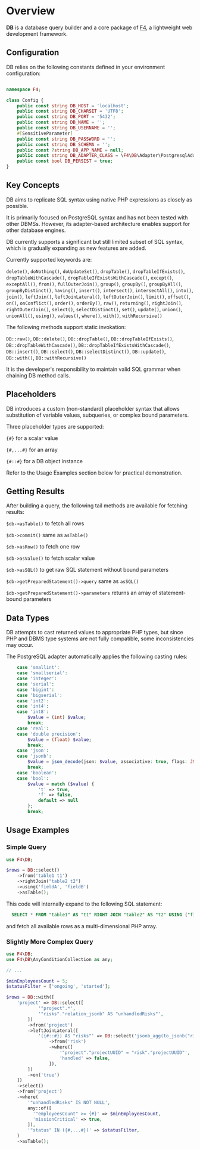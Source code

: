# Overview

**DB** is a database query builder and a core package of [F4](https://github.com/f4php/f4), a lightweight web development framework.

## Configuration

DB relies on the following constants defined in your environment configuration:

```php

namespace F4;

class Config {
    public const string DB_HOST = 'localhost';
    public const string DB_CHARSET = 'UTF8';
    public const string DB_PORT = '5432';
    public const string DB_NAME = '';
    public const string DB_USERNAME = '';
    #[SensitiveParameter]
    public const string DB_PASSWORD = '';
    public const string DB_SCHEMA = '';
    public const ?string DB_APP_NAME = null;
    public const string DB_ADAPTER_CLASS = \F4\DB\Adapter\PostgresqlAdapter::class;
    public const bool DB_PERSIST = true;
}
```

## Key Concepts

DB aims to replicate SQL syntax using native PHP expressions as closely as possible.

It is primarily focused on PostgreSQL syntax and has not been tested with other DBMSs. However, its adapter-based architecture enables support for other database engines.

DB currently supports a significant but still limited subset of SQL syntax, which is gradually expanding as new features are added.

Currently supported keywords are:

`delete()`,
`doNothing()`,
`doUpdateSet()`,
`dropTable()`,
`dropTableIfExists()`,
`dropTableWithCascade()`,
`dropTableIfExistsWithCascade()`,
`except()`,
`exceptAll()`,
`from()`,
`fullOuterJoin()`,
`group()`, `groupBy()`,
`groupByAll()`,
`groupByDistinct()`,
`having()`,
`insert()`,
`intersect()`,
`intersectAll()`,
`into()`,
`join()`,
`leftJoin()`,
`leftJoinLateral()`,
`leftOuterJoin()`,
`limit()`,
`offset()`,
`on()`,
`onConflict()`,
`order()`, `orderBy()`,
`raw()`,
`returning()`,
`rightJoin()`,
`rightOuterJoin()`,
`select()`,
`selectDistinct()`,
`set()`,
`update()`,
`union()`,
`unionAll()`,
`using()`,
`values()`,
`where()`,
`with()`,
`withRecursive()`

The following methods support static invokation:

`DB::raw()`,
`DB::delete()`,
`DB::dropTable()`,
`DB::dropTableIfExists()`,
`DB::dropTableWithCascade()`,
`DB::dropTableIfExistsWithCascade()`,
`DB::insert()`,
`DB::select()`,
`DB::selectDistinct()`,
`DB::update()`,
`DB::with()`,
`DB::withRecursive()`

It is the developer's responsibility to maintain valid SQL grammar when chaining DB method calls.

## Placeholders

DB introduces a custom (non-standard) placeholder syntax that allows substitution of variable values, subqueries, or complex bound parameters.

Three placeholder types are supported:

`{#}` for a scalar value

`{#,...#}` for an array

`{#::#}` for a DB object instance

Refer to the Usage Examples section below for practical demonstration.

## Getting Results

After building a query, the following tail methods are available for fetching results:

`$db->asTable()` to fetch all rows

`$db->commit()` same as `asTable()`

`$db->asRow()` to fetch one row

`$db->asValue()` to fetch scalar value

`$db->asSQL()` to get raw SQL statement without bound parameters

`$db->getPreparedStatement()->query` same as `asSQL()`

`$db->getPreparedStatement()->parameters` returns an array of statement-bound parameters

## Data Types

DB attempts to cast returned values to appropriate PHP types, but since PHP and DBMS type systems are not fully compatible, some inconsistencies may occur.

The PostgreSQL adapter automatically applies the following casting rules:

```php
    case 'smallint':
    case 'smallserial':
    case 'integer':
    case 'serial':
    case 'bigint':
    case 'bigserial':
    case 'int2':
    case 'int4':
    case 'int8':
        $value = (int) $value;
        break;
    case 'real':
    case 'double precision':
        $value = (float) $value;
        break;
    case 'json':
    case 'jsonb':
        $value = json_decode(json: $value, associative: true, flags: JSON_THROW_ON_ERROR);
        break;
    case 'boolean':
    case 'bool':
        $value = match ($value) {
            't' => true,
            'f' => false,
            default => null
        };
        break;
```

## Usage Examples

### Simple Query

```php
use F4\DB;

$rows = DB::select()
    ->from('table1 t1')
    ->rightJoin("table2 t2")
    ->using('fieldA', 'fieldB')
    ->asTable();
```

This code will internally expand to the following SQL statement:

```sql
  SELECT * FROM "table1" AS "t1" RIGHT JOIN "table2" AS "t2" USING ("fieldA", "fieldB")
```
and fetch all available rows as a multi-dimensional PHP array.

### Slightly More Complex Query

```php
use F4\DB;
use F4\DB\AnyConditionCollection as any;

// ...

$minEmployeesCount = 5;
$statusFilter = ['ongoing', 'started'];

$rows = DB::with([
    'project' => DB::select([
            '"project".*',
            '"risks"."relation_jsonb" AS "unhandledRisks"',
        ])
        ->from('project')
        ->leftJoinLateral([
            '({#::#}) AS "risks"' => DB::select('jsonb_agg(to_jsonb("risk".*)) AS "relation_jsonb"')
                ->from('risk')
                ->where([
                    '"project"."projectUUID" = "risk"."projectUUID"',
                    'handled' => false,
                ]),
        ])
        ->on('true')
    ])
    ->select()
    ->from('project')
    ->where(
        '"unhandledRisks" IS NOT NULL',
        any::of([
          '"employeesCount" >= {#}' => $minEmployeesCount,
          'missionCritical' => true,
        ]),
        '"status" IN ({#,...#})' => $statusFilter,
    )
    ->asTable();
```